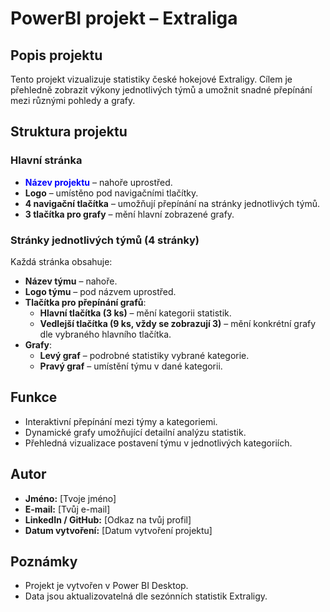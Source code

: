 # PowerBI projekt – Extraliga

## Popis projektu
Tento projekt vizualizuje statistiky české hokejové Extraligy. Cílem je přehledně zobrazit výkony jednotlivých týmů a umožnit snadné přepínání mezi různými pohledy a grafy.

## Struktura projektu

### Hlavní stránka
- **<span style="color: blue;">Název projektu</span>** – nahoře uprostřed.
- **Logo** – umístěno pod navigačními tlačítky.
- **4 navigační tlačítka** – umožňují přepínání na stránky jednotlivých týmů.
- **3 tlačítka pro grafy** – mění hlavní zobrazené grafy.

### Stránky jednotlivých týmů (4 stránky)
Každá stránka obsahuje:
- **Název týmu** – nahoře.
- **Logo týmu** – pod názvem uprostřed.
- **Tlačítka pro přepínání grafů**:
  - **Hlavní tlačítka (3 ks)** – mění kategorii statistik.
  - **Vedlejší tlačítka (9 ks, vždy se zobrazují 3)** – mění konkrétní grafy dle vybraného hlavního tlačítka.
- **Grafy**:
  - **Levý graf** – podrobné statistiky vybrané kategorie.
  - **Pravý graf** – umístění týmu v dané kategorii.

## Funkce
- Interaktivní přepínání mezi týmy a kategoriemi.
- Dynamické grafy umožňující detailní analýzu statistik.
- Přehledná vizualizace postavení týmu v jednotlivých kategoriích.

## Autor
- **Jméno:** [Tvoje jméno]
- **E-mail:** [Tvůj e-mail]
- **LinkedIn / GitHub:** [Odkaz na tvůj profil]
- **Datum vytvoření:** [Datum vytvoření projektu]

## Poznámky
- Projekt je vytvořen v Power BI Desktop.
- Data jsou aktualizovatelná dle sezónních statistik Extraligy.
